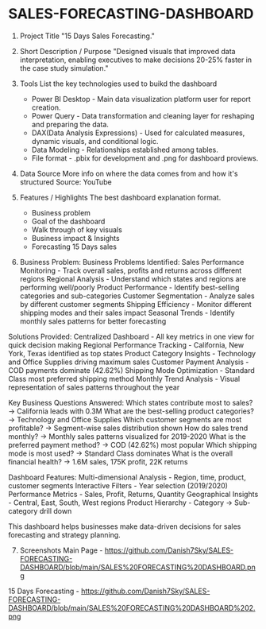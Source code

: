 # SALES-FORECASTING-DASHBOARD
1. Project Title
"15 Days Sales Forecasting."
   
2. Short Description / Purpose
 "Designed visuals that improved data interpretation, enabling executives to make decisions 20-25% faster in the case study simulation."

3. Tools
   List the key technologies used to buikd the dashboard
   * Power BI Desktop - Main data visualization platform user for report creation.
   * Power Query - Data transformation and cleaning layer for reshaping and preparing the data.
   * DAX(Data Analysis Expressions) - Used for calculated measures, dynamic visuals, and conditional logic.
   * Data Modeling - Relationships established among tables.
   * File format - .pbix for development and .png for dashboard proviews.
  
4. Data Source
   More info on where the data comes from and how it's structured
   Source: YouTube

5. Features / Highlights
   The best dashboard explanation format.
   * Business problem
   * Goal of the dashboard
   * Walk through of key visuals
   * Business impact & Insights
   * Forecasting 15 Days sales
  
6. Business Problem:
 Business Problems Identified:
Sales Performance Monitoring - Track overall sales, profits and returns across different regions
Regional Analysis - Understand which states and regions are performing well/poorly
Product Performance - Identify best-selling categories and sub-categories
Customer Segmentation - Analyze sales by different customer segments
Shipping Efficiency - Monitor different shipping modes and their sales impact
Seasonal Trends - Identify monthly sales patterns for better forecasting

Solutions Provided:
Centralized Dashboard - All key metrics in one view for quick decision making
Regional Performance Tracking - California, New York, Texas identified as top states
Product Category Insights - Technology and Office Supplies driving maximum sales
Customer Payment Analysis - COD payments dominate (42.62%)
Shipping Mode Optimization - Standard Class most preferred shipping method
Monthly Trend Analysis - Visual representation of sales patterns throughout the year

Key Business Questions Answered:
Which states contribute most to sales? → California leads with 0.3M
What are the best-selling product categories? → Technology and Office Supplies
Which customer segments are most profitable? → Segment-wise sales distribution shown
How do sales trend monthly? → Monthly sales patterns visualized for 2019-2020
What is the preferred payment method? → COD (42.62%) most popular
Which shipping mode is most used? → Standard Class dominates
What is the overall financial health? → 1.6M sales, 175K profit, 22K returns

Dashboard Features:
Multi-dimensional Analysis - Region, time, product, customer segments
Interactive Filters - Year selection (2019/2020)
Performance Metrics - Sales, Profit, Returns, Quantity
Geographical Insights - Central, East, South, West regions
Product Hierarchy - Category → Sub-category drill down

This dashboard helps businesses make data-driven decisions for sales forecasting and strategy planning.
  
7. Screenshots
Main Page - https://github.com/Danish7Sky/SALES-FORECASTING-DASHBOARD/blob/main/SALES%20FORECASTING%20DASHBOARD.png

15 Days Forecasting - https://github.com/Danish7Sky/SALES-FORECASTING-DASHBOARD/blob/main/SALES%20FORECASTING%20DASHBOARD%202.png
